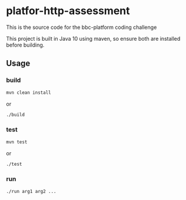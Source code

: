 # platfor-http-assessment

This is the source code for the bbc-platform coding challenge

This project is built in Java 10 using maven, so ensure both are installed before building.

## Usage

### build

```sh
mvn clean install
```
or
```sh
./build
```

### test
```sh
mvn test
```
or
```sh
./test
```

### run
```sh
./run arg1 arg2 ...
```
